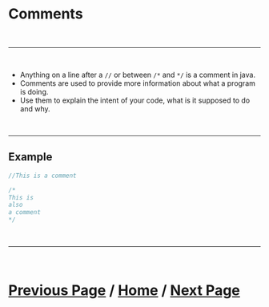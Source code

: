 # Comments 

<br>

***

<br> 

- Anything on a line after a `//` or between `/*` and `*/` is a comment in java.
- Comments are used to provide more information about what a program is doing. 
- Use them to explain the intent of your code, what is it supposed to do and why.

<br>

***

## Example

````Java
//This is a comment

/*
This is
also
a comment
*/
````

<br>

***

<br>

# [Previous Page](./index.md) / [Home](./index.md) / [Next Page](./variables.md) 


